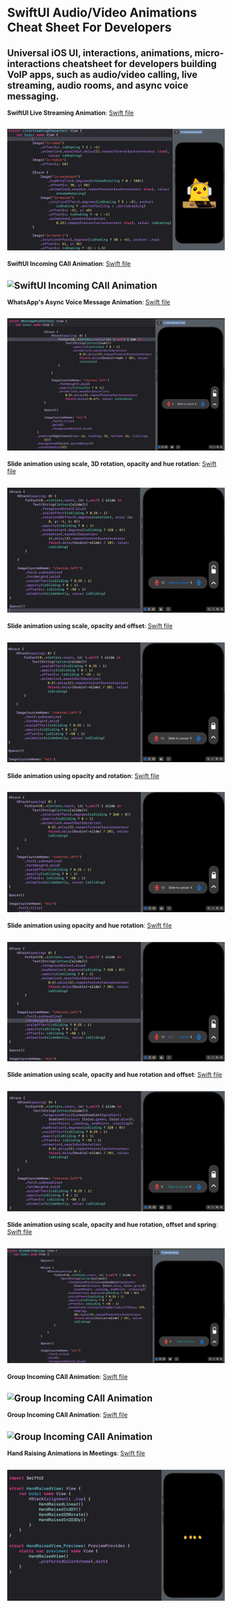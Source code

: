 # SwiftUI Audio/Video Animations Cheat Sheet For Developers

## Universal iOS UI, interactions, animations, micro-interactions cheatsheet for developers building VoIP apps, such as audio/video calling, live streaming, audio rooms, and async voice messaging. 

**SwiftUI Live Streaming Animation**: [Swift file]()

![SwiftUI Live Streaming Animation](https://github.com/GetStream/SwiftUI-open-audio-video-animations/blob/main/imagePreviews/livestreamCharacter.gif)
---

**SwiftUI Incoming CAll Animation**: [Swift file](#)

![SwiftUI Incoming CAll Animation](https://github.com/GetStream/SwiftUICallingAnimationsKit/blob/main/imagePreviews/incomingCall1.gif)
---

**WhatsApp's Async Voice Message Animation**: [Swift file](#)

![WhatsApp's Async Voice Message Animation](https://github.com/GetStream/SwiftUI-open-audio-video-animations/blob/main/imagePreviews/whatsAppPushToTalk.gif)
---

**Slide animation using scale, 3D rotation, opacity and hue rotation**: [Swift file](#)

![Slide animation using scale, 3D rotation, opacity and hue rotation](https://github.com/GetStream/SwiftUI-open-audio-video-animations/blob/main/imagePreviews/slideWith3DRotation.gif)
---

**Slide animation using scale, opacity and offset**: [Swift file](#)

![Slide animation using scale](https://github.com/GetStream/SwiftUI-open-audio-video-animations/blob/main/imagePreviews/slideWithScale.gif)
---

**Slide animation using opacity and rotation**: [Swift file](#)

![Slide animation using opacity and rotation](https://github.com/GetStream/SwiftUI-open-audio-video-animations/blob/main/imagePreviews/slideWithRotation.gif)
---

**Slide animation using opacity and hue rotation**: [Swift file](#)

![Slide animation using opacity and hue rotation](https://github.com/GetStream/SwiftUI-open-audio-video-animations/blob/main/imagePreviews/slideWithHueRotation.gif)
---

**Slide animation using scale, opacity and hue rotation and offset**: [Swift file](#)

![Slide animation using scale, opacity and hue rotation and offset](https://github.com/GetStream/SwiftUI-open-audio-video-animations/blob/main/imagePreviews/slideWithHueRGradient.gif)
---

**Slide animation using scale, opacity and hue rotation, offset and spring**: [Swift file](#)

![Slide animation using scale, opacity and hue rotation, offset and spring](https://github.com/GetStream/SwiftUI-open-audio-video-animations/blob/main/imagePreviews/slideWithSpring.gif)
---

**Group Incoming CAll Animation**: [Swift file](#)

![Group Incoming CAll Animation](https://github.com/GetStream/SwiftUI-open-audio-video-animations/blob/main/imagePreviews/groupIncomingCall.gif)
---

**Group Incoming CAll Animation**: [Swift file](#)

![Group Incoming CAll Animation](https://github.com/GetStream/SwiftUI-open-audio-video-animations/blob/main/imagePreviews/groupIncomingCall2.gif)
---

**Hand Raising Animations in Meetings**: [Swift file]()

![Hand Raising Animations in Meetings](https://github.com/GetStream/SwiftUI-open-audio-video-animations/blob/main/imagePreviews/handRaising.gif)
---
